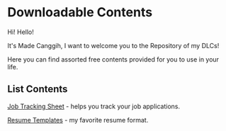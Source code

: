 # Downloadable Contents

Hi! Hello! 

It's Made Canggih, I want to welcome you to the Repository of my DLCs! 

Here you can find assorted free contents provided for you to use in your life.

## List Contents

[Job Tracking Sheet](https://docs.google.com/spreadsheets/d/1rHsUSuzCvPEmEADQCciCPTUUXxVGSnTEGWk_967GW1o/edit?usp=sharing) - helps you track your job applications.

[Resume Templates](https://docs.google.com/document/d/1qUGqVSK_bXMMmgnkyjRCKFbtFWDC9ZgdaANkkYaOBSI) - my favorite resume format.
